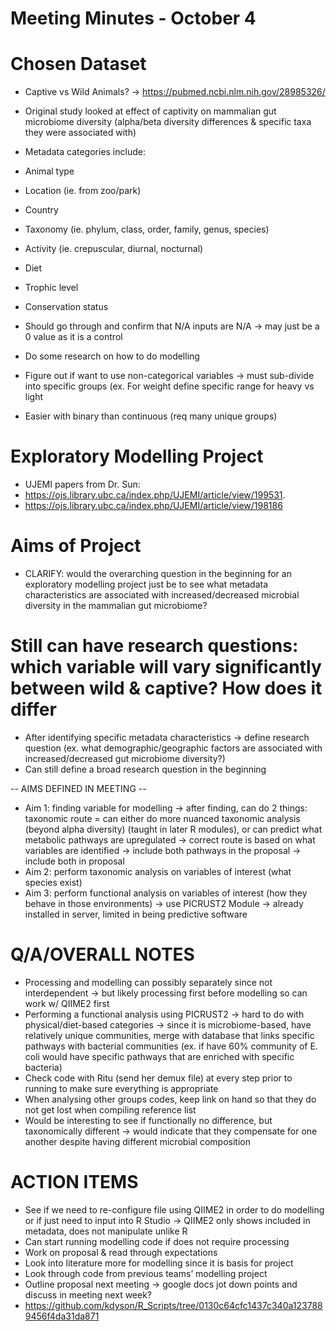# Meeting Minutes - October 4

# Chosen Dataset
* Captive vs Wild Animals? -> https://pubmed.ncbi.nlm.nih.gov/28985326/
* Original study looked at effect of captivity on mammalian gut microbiome diversity (alpha/beta diversity differences & specific taxa they were associated with)
* Metadata categories include: 
* Animal type
* Location (ie. from zoo/park)
* Country
* Taxonomy (ie. phylum, class, order, family, genus, species)
* Activity (ie. crepuscular, diurnal, nocturnal)
* Diet
* Trophic level
* Conservation status

* Should go through and confirm that N/A inputs are N/A -> may just be a  0 value as it is a control 
* Do some research on how to do modelling
* Figure out if want to use non-categorical variables -> must sub-divide into specific groups (ex. For weight define specific range for heavy vs light
* Easier with binary than continuous (req many unique groups)

# Exploratory Modelling Project 
* UJEMI papers from Dr. Sun: ​​
* https://ojs.library.ubc.ca/index.php/UJEMI/article/view/199531.
* https://ojs.library.ubc.ca/index.php/UJEMI/article/view/198186

# Aims of Project
* CLARIFY: would the overarching question in the beginning for an exploratory modelling project just be to see what metadata characteristics are associated with increased/decreased microbial diversity in the mammalian gut microbiome? 
#  Still can have research questions: which variable will vary significantly between wild & captive? How does it differ
* After identifying specific metadata characteristics -> define research question (ex. what demographic/geographic factors are associated with increased/decreased gut microbiome diversity?)
* Can still define a broad research question in the beginning 

-- AIMS DEFINED IN MEETING --
* Aim 1: finding variable for modelling -> after finding, can do 2 things: taxonomic route = can either do more nuanced taxonomic analysis (beyond alpha diversity) (taught in later R modules), or can predict what metabolic pathways are upregulated -> correct route is based on what variables are identified -> include both pathways in the proposal → include both in proposal 
* Aim 2: perform taxonomic analysis on variables of interest (what species exist)
* Aim 3: perform functional analysis on variables of interest (how they behave in those environments) -> use PICRUST2 Module -> already installed in server, limited in being predictive software

# Q/A/OVERALL NOTES
* Processing and modelling can possibly separately since not interdependent → but likely processing first before modelling so can work w/ QIIME2 first
* Performing a functional analysis using PICRUST2 -> hard to do with physical/diet-based categories -> since it is microbiome-based, have relatively unique communities, merge with database that links specific pathways with bacterial communities (ex. if have 60% community of E. coli would have specific pathways that are enriched with specific bacteria) 
* Check code with Ritu (send her demux file) at every step prior to running to make sure everything is appropriate
* When analysing other groups codes, keep link on hand so that they do not get lost when compiling reference list
* Would be interesting to see if functionally no difference, but taxonomically different -> would indicate that they compensate for one another despite having different microbial composition

# ACTION ITEMS
* See if we need to re-configure file using QIIME2 in order to do modelling or if just need to input into R Studio → QIIME2 only shows included in metadata, does not manipulate unlike R
* Can start running modelling code if does not require processing
* Work on proposal & read through expectations
* Look into literature more for modelling since it is basis for project
* Look through code from previous teams’ modelling project
* Outline proposal next meeting → google docs jot down points and discuss in meeting next week?
* https://github.com/kdyson/R_Scripts/tree/0130c64cfc1437c340a1237889456f4da31da871
